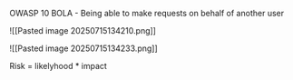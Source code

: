 OWASP 10
BOLA - Being able to make requests on behalf of another user

![[Pasted image 20250715134210.png]]

![[Pasted image 20250715134233.png]]

Risk = likelyhood * impact